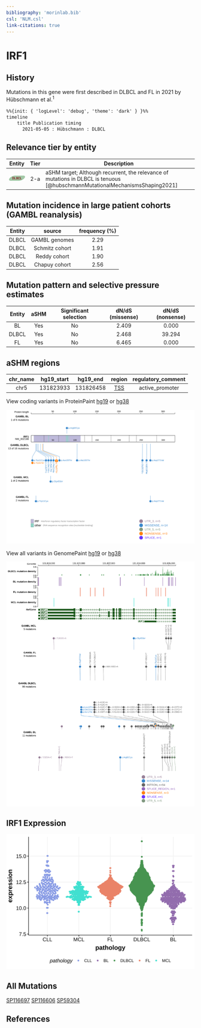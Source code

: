 ```yaml
---
bibliography: 'morinlab.bib'
csl: 'NLM.csl'
link-citations: true
---
```

# IRF1

## History
Mutations in this gene were first described in DLBCL and FL in 2021 by Hübschmann et al.<sup>1</sup>

```mermaid
%%{init: { 'logLevel': 'debug', 'theme': 'dark' } }%%
timeline
    title Publication timing
      2021-05-05 : Hübschmann : DLBCL
```

## Relevance tier by entity

|Entity|Tier|Description                              |
|:------:|:----:|-----------------------------------------|
|![DLBCL](images/icons/DLBCL_tier2.png) |2-a | aSHM target; Although recurrent, the relevance of mutations in DLBCL is tenuous [@hubschmannMutationalMechanismsShaping2021]|

## Mutation incidence in large patient cohorts (GAMBL reanalysis)

|Entity|source        |frequency (%)|
|:------:|:--------------:|:-------------:|
|DLBCL |GAMBL genomes |2.29         |
|DLBCL |Schmitz cohort|1.91         |
|DLBCL |Reddy cohort  |1.90         |
|DLBCL |Chapuy cohort |2.56         |

## Mutation pattern and selective pressure estimates

|Entity|aSHM|Significant selection|dN/dS (missense)|dN/dS (nonsense)|
|:------:|:----:|:---------------------:|:----------------:|:----------------:|
|BL    |Yes |No                   |2.409           | 0.000          |
|DLBCL |Yes |No                   |2.468           |39.294          |
|FL    |Yes |No                   |6.465           | 0.000          |

## aSHM regions

|chr_name|hg19_start|hg19_end |region                                                                                     |regulatory_comment|
|:--------:|:----------:|:---------:|:-------------------------------------------------------------------------------------------:|:------------------:|
|chr5    |131823933 |131826458|[TSS](https://genome.ucsc.edu/s/rdmorin/GAMBL%20hg19?position=chr5%3A131823933%2D131826458)|active_promoter   |


View coding variants in ProteinPaint [hg19](https://morinlab.github.io/LLMPP/GAMBL/IRF1_protein.html)  or [hg38](https://morinlab.github.io/LLMPP/GAMBL/IRF1_protein_hg38.html)

![](images/proteinpaint/IRF1_NM_002198.svg)

View all variants in GenomePaint [hg19](https://morinlab.github.io/LLMPP/GAMBL/IRF1.html)  or [hg38](https://morinlab.github.io/LLMPP/GAMBL/IRF1_hg38.html)

![](images/proteinpaint/IRF1.svg)

## IRF1 Expression
![](images/gene_expression/IRF1_by_pathology.svg)


## All Mutations

[SP116697](https://www.bcgsc.ca/downloads/morinlab/GAMBL/MALY/SP116697.html)
[SP116606](https://www.bcgsc.ca/downloads/morinlab/GAMBL/MALY/SP116606.html)
[SP59304](https://www.bcgsc.ca/downloads/morinlab/GAMBL/MALY/SP59304.html)

## References


<!-- ORIGIN: hubschmannMutationalMechanismsShaping2021b -->
<!-- DLBCL: hubschmannMutationalMechanismsShaping2021b -->
